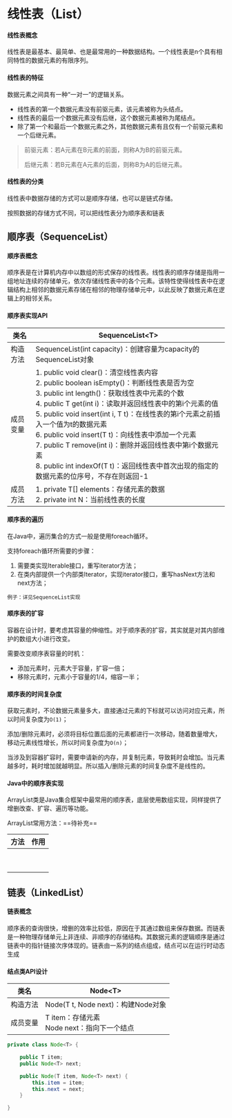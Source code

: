 # 线性表（List）



#### 线性表概念

线性表是最基本、最简单、也是最常用的一种数据结构。一个线性表是n个具有相同特性的数据元素的有限序列。



#### 线性表的特征

数据元素之间具有一种“一对一”的逻辑关系。

- 线性表的第一个数据元素没有前驱元素，该元素被称为头结点。
- 线性表的最后一个数据元素没有后继，这个数据元素被称为尾结点。
- 除了第一个和最后一个数据元素之外，其他数据元素有且仅有一个前驱元素和一个后继元素。

> 前驱元素：若A元素在B元素的前面，则称A为B的前驱元素。
>
> 后继元素：若B元素在A元素的后面，则称B为A的后继元素。



#### 线性表的分类

线性表中数据存储的方式可以是顺序存储，也可以是链式存储。

按照数据的存储方式不同，可以把线性表分为顺序表和链表





## 顺序表（SequenceList）



#### 顺序表概念

顺序表是在计算机内存中以数组的形式保存的线性表。线性表的顺序存储是指用一组地址连续的存储单元，依次存储线性表中的各个元素。该特性使得线性表中在逻辑结构上相邻的数据元素存储在相邻的物理存储单元中，以此反映了数据元素在逻辑上的相邻关系。



#### 顺序表实现API

| 类名     | SequenceList\<T\>                                            |
| -------- | ------------------------------------------------------------ |
| 构造方法 | SequenceList(int capacity)：创建容量为capacity的SequenceList对象 |
| 成员变量 | 1. public void clear()：清空线性表内容<br />2. public boolean isEmpty()：判断线性表是否为空<br />3. public int length()：获取线性表中元素的个数<br />4. public T get(int i)：读取并返回线性表中的第i个元素的值<br />5. public void insert(int i, T t)：在线性表的第i个元素之前插入一个值为t的数据元素<br />6. public void insert(T t)：向线性表中添加一个元素<br />7. public T remove(int i)：删除并返回线性表中第i个数据元素<br />8. public int indexOf(T t)：返回线性表中首次出现的指定的数据元素的位序号，不存在则返回-1 |
| 成员方法 | 1. private T[] elements：存储元素的数据<br />2. private int N：当前线性表的长度 |



#### 顺序表的遍历

在Java中，遍历集合的方式一般是使用foreach循环。

支持foreach循环所需要的步骤：

1. 需要类实现Iterable接口，重写iterator方法；
2. 在类内部提供一个内部类Iterator，实现iterator接口，重写hasNext方法和next方法；

```
例子：详见SequenceList实现
```



#### 顺序表的扩容

容器在设计时，要考虑其容量的伸缩性。对于顺序表的扩容，其实就是对其内部维护的数组大小进行改变。

需要改变顺序表容量的时机：

- 添加元素时，元素大于容量，扩容一倍；
- 移除元素时，元素小于容量的1/4，缩容一半；



#### 顺序表的时间复杂度

获取元素时，不论数据元素量多大，直接通过元素的下标就可以访问对应元素，所以时间复杂度为`O(1)`；

添加/删除元素时，必须将目标位置后面的元素都进行一次移动，随着数量增大，移动元素线性增长，所以时间复杂度为`O(n)`；

当涉及到容器扩容时，需要申请新的内存，并复制元素，导致耗时会增加。当元素越多时，耗时增加就越明显。所以插入/删除元素的时间复杂度不是线性的。



#### Java中的顺序表实现

ArrayList类是Java集合框架中最常用的顺序表，底层使用数组实现，同样提供了增删改查、扩容、遍历等功能。

ArrayList常用方法：==待补充==

| 方法 | 作用 |
| :--- | ---- |
|      |      |
|      |      |
|      |      |
|      |      |
|      |      |
|      |      |
|      |      |
|      |      |
|      |      |





## 链表（LinkedList）



#### 链表概念

顺序表的查询很快，增删的效率比较低，原因在于其通过数组来保存数据。而链表是一种物理存储单元上非连续、非顺序的存储结构。其数据元素的逻辑顺序是通过链表中的指针链接次序体现的。链表由一系列的结点组成，结点可以在运行时动态生成



#### 结点类API设计

| 类名     | Node\<T\>                                       |
| -------- | ----------------------------------------------- |
| 构造方法 | Node(T t, Node next)：构建Node对象              |
| 成员变量 | T item：存储元素<br />Node next：指向下一个结点 |

```java
private class Node<T> {

    public T item;
    public Node<T> next;

    public Node(T item, Node<T> next) {
        this.item = item;
        this.next = next;
    }

}
```

